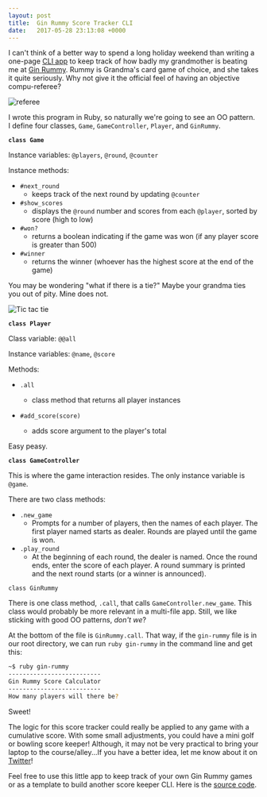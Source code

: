 ```yaml
---
layout: post
title:  Gin Rummy Score Tracker CLI
date:   2017-05-28 23:13:08 +0000
---
```



I can't think of a better way to spend a long holiday weekend than writing a one-page [CLI app](https://en.wikipedia.org/wiki/Command-line_interface) to keep track of how badly my grandmother is beating me at [Gin Rummy](https://en.wikipedia.org/wiki/Gin_rummy). Rummy is Grandma's card game of choice, and she takes it quite seriously. Why not give it the official feel of having an objective compu-referee? 

![referee](https://media.giphy.com/media/l0Iy9rv9r4nNyKKwU/giphy.gif)

I wrote this program in Ruby, so naturally we're going to see an OO pattern. I define four classes, `Game`, `GameController`, `Player`, and `GinRummy`. 

**`class Game`**

Instance variables: `@players`, `@round`, `@counter`

Instance methods:

- `#next_round`  
	- keeps track of the next round by updating `@counter` 
- `#show_scores`
	- displays the `@round` number and scores from each `@player`, sorted by score (high to low)
- `#won?`
	- returns a boolean indicating if the game was won (if any player score is greater than 500)
- `#winner`
	- returns the winner (whoever has the highest score at the end of the game)

You may be wondering "what if there is a tie?" Maybe your grandma ties you out of pity. Mine does not.

![Tic tac tie](https://media.giphy.com/media/d8BMUC8enESvS/giphy.gif)

**`class Player`**

Class variable: `@@all`

Instance variables: `@name`, `@score`

Methods:
	
- `.all` 
	- class method that returns all player instances

- `#add_score(score)` 
	 - adds score argument to the player's total


Easy peasy.

**`class GameController`**

This is where the game interaction resides. The only instance variable is `@game`.

There are two class methods: 

- `.new_game` 
	- Prompts for a number of players, then the names of each player. The first player named starts as dealer. Rounds are played until the game is won.
- `.play_round`
	- At the beginning of each round, the dealer is named. Once the round ends, enter the score of each player. A round summary is printed and the next round starts (or a winner is announced). 

`class GinRummy`

There is one class method, `.call`, that calls `GameController.new_game`. This class would probably be more relevant in a multi-file app. Still, we like sticking with good OO patterns, *don't we*?

At the bottom of the file is `GinRummy.call`. That way, if the `gin-rummy` file is in our root directory, we can run `ruby gin-rummy` in the command line and get this:

```bash
~$ ruby gin-rummy
--------------------------
Gin Rummy Score Calculator
--------------------------
How many players will there be?
```

Sweet!

The logic for this score tracker could really be applied to any game with a cumulative score. With some small adjustments, you could have a mini golf or bowling score keeper! Although, it may not be very practical to bring your laptop to the course/alley...If you have a better idea, let me know about it on [Twitter](https://twitter.com/BeejLuig)!

Feel free to use this little app to keep track of your own Gin Rummy games or as a template to build another score keeper CLI. Here is the [source code](https://gist.github.com/BeejLuig/8dfea53ac75c7ff4433da819672b68e2). 
